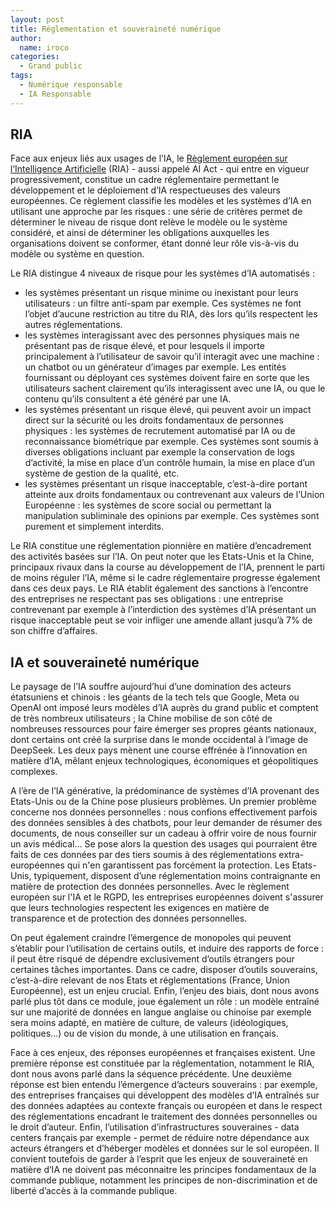 ```yaml
---
layout: post
title: Réglementation et souveraineté numérique
author:
  name: iroco
categories:
  - Grand public
tags:
  - Numérique responsable
  - IA Responsable
---
```



## RIA

Face aux enjeux liés aux usages de l’IA, le [Règlement européen sur l’Intelligence Artificielle](https://eur-lex.europa.eu/legal-content/FR/TXT/?uri=CELEX:32024R1689) (RIA) - aussi appelé AI Act - qui entre en vigueur progressivement, constitue un cadre réglementaire permettant le développement et le déploiement d’IA respectueuses des valeurs européennes. Ce règlement classifie les modèles et les systèmes d’IA en utilisant une approche par les risques : une série de critères permet de déterminer le niveau de risque dont relève le modèle ou le système considéré, et ainsi de déterminer les obligations auxquelles les organisations doivent se conformer, étant donné leur rôle vis-à-vis du modèle ou système en question.

Le RIA distingue 4 niveaux de risque pour les systèmes d’IA automatisés :
- les systèmes présentant un risque minime ou inexistant pour leurs utilisateurs : un filtre anti-spam par exemple. Ces systèmes ne font l’objet d’aucune restriction au titre du RIA, dès lors qu’ils respectent les autres réglementations.
- les systèmes interagissant avec des personnes physiques mais ne présentant pas de risque élevé, et pour lesquels il importe principalement à l’utilisateur de savoir qu’il interagit avec une machine : un chatbot ou un générateur d’images par exemple. Les entités fournissant ou déployant ces systèmes doivent faire en sorte que les utilisateurs sachent clairement qu’ils interagissent avec une IA, ou que le contenu qu’ils consultent a été généré par une IA.
- les systèmes présentant un risque élevé, qui peuvent avoir un impact direct sur la sécurité ou les droits fondamentaux de personnes physiques : les systèmes de recrutement automatisé par IA ou de reconnaissance biométrique par exemple. Ces systèmes sont soumis à diverses obligations incluant par exemple la conservation de logs d’activité, la mise en place d’un contrôle humain, la mise en place d’un système de gestion de la qualité, etc.
- les systèmes présentant un risque inacceptable, c’est-à-dire portant atteinte aux droits fondamentaux ou contrevenant aux valeurs de l’Union Européenne : les systèmes de score social ou permettant la manipulation subliminale des opinions par exemple. Ces systèmes sont purement et simplement interdits.

Le RIA constitue une réglementation pionnière en matière d’encadrement des activités basées sur l’IA. On peut noter que les Etats-Unis et la Chine, principaux rivaux dans la course au développement de l’IA, prennent le parti de moins réguler l’IA, même si le cadre réglementaire progresse également dans ces deux pays. Le RIA établit également des sanctions à l’encontre des entreprises ne respectant pas ses obligations : une entreprise contrevenant par exemple à l’interdiction des systèmes d’IA présentant un risque inacceptable peut se voir infliger une amende allant jusqu’à 7% de son chiffre d’affaires.

##  IA et souveraineté numérique

Le paysage de l’IA souffre aujourd’hui d’une domination des acteurs étatsuniens et chinois : les géants de la tech tels que Google, Meta ou OpenAI ont imposé leurs modèles d’IA auprès du grand public et comptent de très nombreux utilisateurs ; la Chine mobilise de son côté de nombreuses ressources pour faire émerger ses propres géants nationaux, dont certains ont créé la surprise dans le monde occidental à l’image de DeepSeek. Les deux pays mènent une course effrénée à l’innovation en matière d’IA, mêlant enjeux technologiques, économiques et géopolitiques complexes.

A l’ère de l’IA générative, la prédominance de systèmes d’IA provenant des Etats-Unis ou de la Chine pose plusieurs problèmes. Un premier problème concerne nos données personnelles : nous confions effectivement parfois des données sensibles à des chatbots, pour leur demander de résumer des documents, de nous conseiller sur un cadeau à offrir voire de nous fournir un avis médical… Se pose alors la question des usages qui pourraient être faits de ces données par des tiers soumis à des réglementations extra-européennes qui n'en garantissent pas forcément la protection. Les Etats-Unis, typiquement, disposent d’une réglementation moins contraignante en matière de protection des données personnelles. Avec le règlement européen sur l'IA et le RGPD, les entreprises européennes doivent s'assurer que leurs technologies respectent les exigences en matière de transparence et de protection des données personnelles.

On peut également craindre l’émergence de monopoles qui peuvent s’établir pour l’utilisation de certains outils, et induire des rapports de force : il peut être risqué de dépendre exclusivement d’outils étrangers pour certaines tâches importantes. Dans ce cadre, disposer d’outils souverains, c’est-à-dire relevant de nos Etats et réglementations (France, Union Européenne), est un enjeu crucial. Enfin, l’enjeu des biais, dont nous avons parlé plus tôt dans ce module, joue également un rôle : un modèle entraîné sur une majorité de données en langue anglaise ou chinoise par exemple sera moins adapté, en matière de culture, de valeurs (idéologiques, politiques...) ou de vision du monde, à une utilisation en français.

Face à ces enjeux, des réponses européennes et françaises existent. Une première réponse est constituée par la réglementation, notamment le RIA, dont nous avons parlé dans la séquence précédente. Une deuxième réponse est bien entendu l’émergence d’acteurs souverains : par exemple, des entreprises françaises qui développent des modèles d’IA entraînés sur des données adaptées au contexte français ou européen et dans le respect des réglementations encadrant le traitement des données personnelles ou le droit d’auteur. Enfin, l’utilisation d’infrastructures souveraines - data centers français par exemple - permet de réduire notre dépendance aux acteurs étrangers et d’héberger modèles et données sur le sol européen. Il convient toutefois de garder à l’esprit que les enjeux de souveraineté en matière d’IA ne doivent pas méconnaitre les principes fondamentaux de la commande publique, notamment les principes de non-discrimination et de liberté d’accès à la commande publique.

